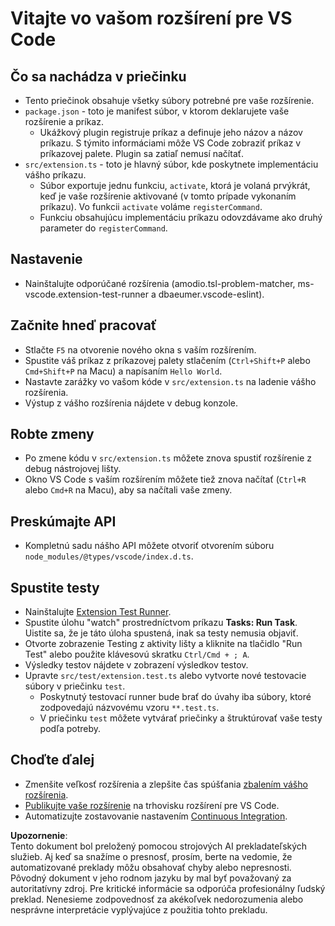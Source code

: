 # Vitajte vo vašom rozšírení pre VS Code

## Čo sa nachádza v priečinku

* Tento priečinok obsahuje všetky súbory potrebné pre vaše rozšírenie.
* `package.json` - toto je manifest súbor, v ktorom deklarujete vaše rozšírenie a príkaz.
  * Ukážkový plugin registruje príkaz a definuje jeho názov a názov príkazu. S týmito informáciami môže VS Code zobraziť príkaz v príkazovej palete. Plugin sa zatiaľ nemusí načítať.
* `src/extension.ts` - toto je hlavný súbor, kde poskytnete implementáciu vášho príkazu.
  * Súbor exportuje jednu funkciu, `activate`, ktorá je volaná prvýkrát, keď je vaše rozšírenie aktivované (v tomto prípade vykonaním príkazu). Vo funkcii `activate` voláme `registerCommand`.
  * Funkciu obsahujúcu implementáciu príkazu odovzdávame ako druhý parameter do `registerCommand`.

## Nastavenie

* Nainštalujte odporúčané rozšírenia (amodio.tsl-problem-matcher, ms-vscode.extension-test-runner a dbaeumer.vscode-eslint).

## Začnite hneď pracovať

* Stlačte `F5` na otvorenie nového okna s vaším rozšírením.
* Spustite váš príkaz z príkazovej palety stlačením (`Ctrl+Shift+P` alebo `Cmd+Shift+P` na Macu) a napísaním `Hello World`.
* Nastavte zarážky vo vašom kóde v `src/extension.ts` na ladenie vášho rozšírenia.
* Výstup z vášho rozšírenia nájdete v debug konzole.

## Robte zmeny

* Po zmene kódu v `src/extension.ts` môžete znova spustiť rozšírenie z debug nástrojovej lišty.
* Okno VS Code s vaším rozšírením môžete tiež znova načítať (`Ctrl+R` alebo `Cmd+R` na Macu), aby sa načítali vaše zmeny.

## Preskúmajte API

* Kompletnú sadu nášho API môžete otvoriť otvorením súboru `node_modules/@types/vscode/index.d.ts`.

## Spustite testy

* Nainštalujte [Extension Test Runner](https://marketplace.visualstudio.com/items?itemName=ms-vscode.extension-test-runner).
* Spustite úlohu "watch" prostredníctvom príkazu **Tasks: Run Task**. Uistite sa, že je táto úloha spustená, inak sa testy nemusia objaviť.
* Otvorte zobrazenie Testing z aktivity lišty a kliknite na tlačidlo "Run Test" alebo použite klávesovú skratku `Ctrl/Cmd + ; A`.
* Výsledky testov nájdete v zobrazení výsledkov testov.
* Upravte `src/test/extension.test.ts` alebo vytvorte nové testovacie súbory v priečinku `test`.
  * Poskytnutý testovací runner bude brať do úvahy iba súbory, ktoré zodpovedajú názvovému vzoru `**.test.ts`.
  * V priečinku `test` môžete vytvárať priečinky a štruktúrovať vaše testy podľa potreby.

## Choďte ďalej

* Zmenšite veľkosť rozšírenia a zlepšite čas spúšťania [zbalením vášho rozšírenia](https://code.visualstudio.com/api/working-with-extensions/bundling-extension?WT.mc_id=aiml-137032-kinfeylo).
* [Publikujte vaše rozšírenie](https://code.visualstudio.com/api/working-with-extensions/publishing-extension?WT.mc_id=aiml-137032-kinfeylo) na trhovisku rozšírení pre VS Code.
* Automatizujte zostavovanie nastavením [Continuous Integration](https://code.visualstudio.com/api/working-with-extensions/continuous-integration?WT.mc_id=aiml-137032-kinfeylo).

**Upozornenie**:  
Tento dokument bol preložený pomocou strojových AI prekladateľských služieb. Aj keď sa snažíme o presnosť, prosím, berte na vedomie, že automatizované preklady môžu obsahovať chyby alebo nepresnosti. Pôvodný dokument v jeho rodnom jazyku by mal byť považovaný za autoritatívny zdroj. Pre kritické informácie sa odporúča profesionálny ľudský preklad. Nenesieme zodpovednosť za akékoľvek nedorozumenia alebo nesprávne interpretácie vyplývajúce z použitia tohto prekladu.